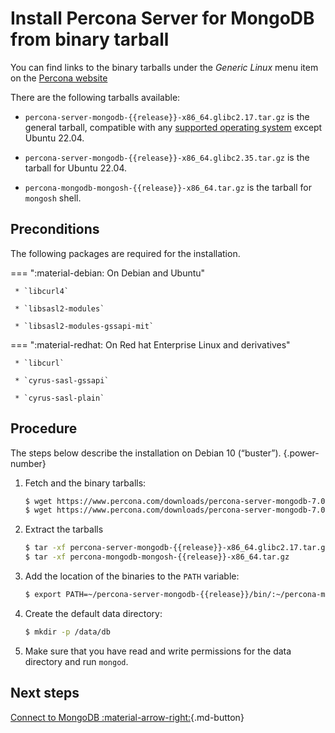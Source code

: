 # Install Percona Server for MongoDB from binary tarball

You can find links to the binary tarballs under the *Generic Linux* menu item on the [Percona website](https://www.percona.com/downloads/percona-server-mongodb-7.0/)

There are the following tarballs available:

* `percona-server-mongodb-{{release}}-x86_64.glibc2.17.tar.gz` is the general tarball, compatible with any [supported operating system](https://www.percona.com/services/policies/percona-software-support-lifecycle#mongodb) except Ubuntu 22.04.

* `percona-server-mongodb-{{release}}-x86_64.glibc2.35.tar.gz` is the tarball for Ubuntu 22.04.

* `percona-mongodb-mongosh-{{release}}-x86_64.tar.gz` is the tarball for `mongosh` shell.

## Preconditions

The following packages are required for the installation.

=== ":material-debian: On Debian and Ubuntu"
     
     * `libcurl4`

     * `libsasl2-modules`

     * `libsasl2-modules-gssapi-mit`


=== ":material-redhat: On Red hat Enterprise Linux and derivatives"

     * `libcurl`

     * `cyrus-sasl-gssapi`

     * `cyrus-sasl-plain`


## Procedure

The steps below describe the installation on Debian 10 (“buster”).
{.power-number}

1. Fetch and the binary tarballs:

    ```{.bash data-prompt="$"}
    $ wget https://www.percona.com/downloads/percona-server-mongodb-7.0/percona-server-mongodb-{{release}}/binary/tarball/percona-server-mongodb-{{release}}-x86_64.glibc2.17.tar.gz\
    $ wget https://www.percona.com/downloads/percona-server-mongodb-7.0/percona-server-mongodb-{{release}}/binary/tarball/percona-mongodb-mongosh-{{mongosh}}-x86_64.tar.gz
    ```
2. Extract the tarballs

    ```{.bash data-prompt='$'} 
    $ tar -xf percona-server-mongodb-{{release}}-x86_64.glibc2.17.tar.gz
    $ tar -xf percona-mongodb-mongosh-{{release}}-x86_64.tar.gz
    ```


3. Add the location of the binaries to the `PATH` variable:

    ```{.bash data-prompt="$"}
    $ export PATH=~/percona-server-mongodb-{{release}}/bin/:~/percona-mongodb-mongosh-{{mongosh}}/bin/:$PATH
    ```


4. Create the default data directory:

    ```{.bash data-prompt="$"}
    $ mkdir -p /data/db
    ```


5. Make sure that you have read and write permissions for the data
directory and run `mongod`.

## Next steps

[Connect to MongoDB :material-arrow-right:](../connect.md){.md-button}
